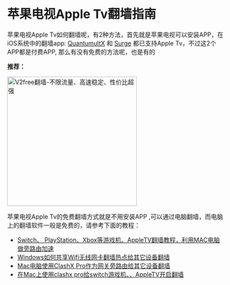 # 苹果电视Apple Tv翻墙指南

苹果电视Apple Tv如何翻墙呢，有2种方法，首先就是苹果电视可以安装APP，在iOS系统中的翻墙app: [QuantumultX](/fanqiang/ios/QuantumultX.md) 和 [Surge](/fanqiang/ios/Surge) 都已支持Apple Tv，不过这2个APP都是付费APP, 那么有没有免费的方法呢，也是有的

**推荐：**

<a href="https://github.com/bannedbook/fanqiang/wiki/V2ray%E6%9C%BA%E5%9C%BA"><img src="https://raw.githubusercontent.com/bannedbook/fanqiang/master/v2ss/images/v2free.jpg" height="300" alt="V2free翻墙-不限流量、高速稳定、性价比超强"></a>

苹果电视Apple Tv的免费翻墙方式就是不用安装APP ,可以通过电脑翻墙，而电脑上的翻墙软件一般是免费的，请参考下面的教程：

  * [Switch、 PlayStation、Xbox等游戏机、AppleTV翻墙教程，利用MAC电脑做旁路由加速](/fanqiang/game/Switch%E3%80%81%20PlayStation%E3%80%81Xbox%E7%AD%89%E6%B8%B8%E6%88%8F%E6%9C%BA%E7%BF%BB%E5%A2%99%E6%95%99%E7%A8%8B%EF%BC%8C%E5%88%A9%E7%94%A8MAC%E7%94%B5%E8%84%91%E5%81%9A%E6%97%81%E8%B7%AF%E7%94%B1%E5%8A%A0%E9%80%9F)
  * [Windows如何共享Wifi无线网卡翻墙热点给其它设备翻墙](/fanqiang/game/Windows%E5%A6%82%E4%BD%95%E5%85%B1%E4%BA%ABWifi%E6%97%A0%E7%BA%BF%E7%BD%91%E5%8D%A1%E7%BF%BB%E5%A2%99%E7%83%AD%E7%82%B9%E7%BB%99%E5%85%B6%E5%AE%83%E8%AE%BE%E5%A4%87%E7%BF%BB%E5%A2%99)
  * [Mac电脑使用ClashX Pro作为网关旁路由给其它设备翻墙](/fanqiang/game/Mac%E7%94%B5%E8%84%91%E4%BD%BF%E7%94%A8ClashX%20Pro%E4%BD%9C%E4%B8%BA%E7%BD%91%E5%85%B3%E6%97%81%E8%B7%AF%E7%94%B1%E7%BB%99%E5%85%B6%E5%AE%83%E8%AE%BE%E5%A4%87%E7%BF%BB%E5%A2%99)
  * [在Mac上使用clashx pro给switch游戏机、、AppleTV开启翻墙](/fanqiang/game/%E5%9C%A8Mac%E4%B8%8A%E4%BD%BF%E7%94%A8clashx%20pro%E7%BB%99switch%E5%BC%80%E5%90%AF%E6%B8%B8%E6%88%8F%E5%8A%A0%E9%80%9F)

